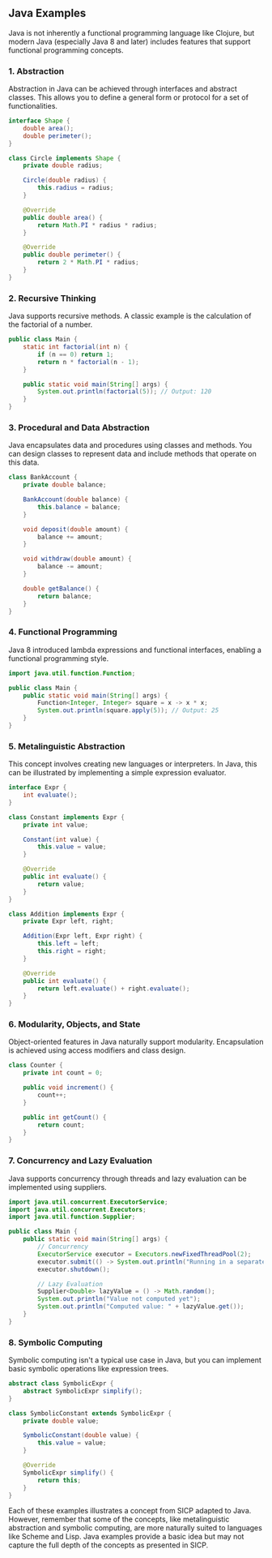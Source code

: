 ## Java Examples
Java is not inherently a functional programming language like Clojure, but modern Java (especially Java 8 and later) includes features that support functional programming concepts.

### 1. Abstraction

Abstraction in Java can be achieved through interfaces and abstract classes. This allows you to define a general form or protocol for a set of functionalities.

```java
interface Shape {
    double area();
    double perimeter();
}

class Circle implements Shape {
    private double radius;

    Circle(double radius) {
        this.radius = radius;
    }

    @Override
    public double area() {
        return Math.PI * radius * radius;
    }

    @Override
    public double perimeter() {
        return 2 * Math.PI * radius;
    }
}
```

### 2. Recursive Thinking

Java supports recursive methods. A classic example is the calculation of the factorial of a number.

```java
public class Main {
    static int factorial(int n) {
        if (n == 0) return 1;
        return n * factorial(n - 1);
    }

    public static void main(String[] args) {
        System.out.println(factorial(5)); // Output: 120
    }
}
```

### 3. Procedural and Data Abstraction

Java encapsulates data and procedures using classes and methods. You can design classes to represent data and include methods that operate on this data.

```java
class BankAccount {
    private double balance;

    BankAccount(double balance) {
        this.balance = balance;
    }

    void deposit(double amount) {
        balance += amount;
    }

    void withdraw(double amount) {
        balance -= amount;
    }

    double getBalance() {
        return balance;
    }
}
```

### 4. Functional Programming

Java 8 introduced lambda expressions and functional interfaces, enabling a functional programming style.

```java
import java.util.function.Function;

public class Main {
    public static void main(String[] args) {
        Function<Integer, Integer> square = x -> x * x;
        System.out.println(square.apply(5)); // Output: 25
    }
}
```

### 5. Metalinguistic Abstraction

This concept involves creating new languages or interpreters. In Java, this can be illustrated by implementing a simple expression evaluator.

```java
interface Expr {
    int evaluate();
}

class Constant implements Expr {
    private int value;

    Constant(int value) {
        this.value = value;
    }

    @Override
    public int evaluate() {
        return value;
    }
}

class Addition implements Expr {
    private Expr left, right;

    Addition(Expr left, Expr right) {
        this.left = left;
        this.right = right;
    }

    @Override
    public int evaluate() {
        return left.evaluate() + right.evaluate();
    }
}
```

### 6. Modularity, Objects, and State

Object-oriented features in Java naturally support modularity. Encapsulation is achieved using access modifiers and class design.

```java
class Counter {
    private int count = 0;

    public void increment() {
        count++;
    }

    public int getCount() {
        return count;
    }
}
```

### 7. Concurrency and Lazy Evaluation

Java supports concurrency through threads and lazy evaluation can be implemented using suppliers.

```java
import java.util.concurrent.ExecutorService;
import java.util.concurrent.Executors;
import java.util.function.Supplier;

public class Main {
    public static void main(String[] args) {
        // Concurrency
        ExecutorService executor = Executors.newFixedThreadPool(2);
        executor.submit(() -> System.out.println("Running in a separate thread"));
        executor.shutdown();

        // Lazy Evaluation
        Supplier<Double> lazyValue = () -> Math.random();
        System.out.println("Value not computed yet");
        System.out.println("Computed value: " + lazyValue.get());
    }
}
```

### 8. Symbolic Computing

Symbolic computing isn't a typical use case in Java, but you can implement basic symbolic operations like expression trees.

```java
abstract class SymbolicExpr {
    abstract SymbolicExpr simplify();
}

class SymbolicConstant extends SymbolicExpr {
    private double value;

    SymbolicConstant(double value) {
        this.value = value;
    }

    @Override
    SymbolicExpr simplify() {
        return this;
    }
}
```

Each of these examples illustrates a concept from SICP adapted to Java. However, remember that some of the concepts, like metalinguistic abstraction and symbolic computing, are more naturally suited to languages like Scheme and Lisp. Java examples provide a basic idea but may not capture the full depth of the concepts as presented in SICP.